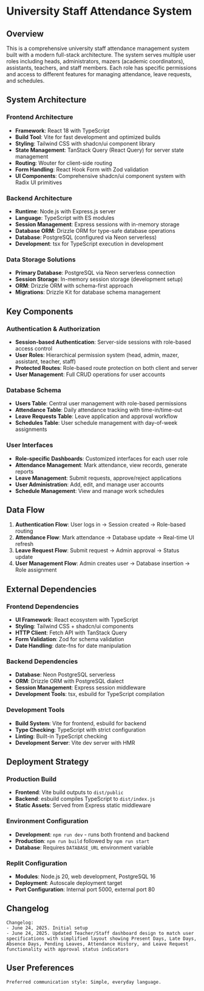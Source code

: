 # University Staff Attendance System

## Overview

This is a comprehensive university staff attendance management system built with a modern full-stack architecture. The system serves multiple user roles including heads, administrators, mazers (academic coordinators), assistants, teachers, and staff members. Each role has specific permissions and access to different features for managing attendance, leave requests, and schedules.

## System Architecture

### Frontend Architecture
- **Framework**: React 18 with TypeScript
- **Build Tool**: Vite for fast development and optimized builds
- **Styling**: Tailwind CSS with shadcn/ui component library
- **State Management**: TanStack Query (React Query) for server state management
- **Routing**: Wouter for client-side routing
- **Form Handling**: React Hook Form with Zod validation
- **UI Components**: Comprehensive shadcn/ui component system with Radix UI primitives

### Backend Architecture
- **Runtime**: Node.js with Express.js server
- **Language**: TypeScript with ES modules
- **Session Management**: Express sessions with in-memory storage
- **Database ORM**: Drizzle ORM for type-safe database operations
- **Database**: PostgreSQL (configured via Neon serverless)
- **Development**: tsx for TypeScript execution in development

### Data Storage Solutions
- **Primary Database**: PostgreSQL via Neon serverless connection
- **Session Storage**: In-memory session storage (development setup)
- **ORM**: Drizzle ORM with schema-first approach
- **Migrations**: Drizzle Kit for database schema management

## Key Components

### Authentication & Authorization
- **Session-based Authentication**: Server-side sessions with role-based access control
- **User Roles**: Hierarchical permission system (head, admin, mazer, assistant, teacher, staff)
- **Protected Routes**: Role-based route protection on both client and server
- **User Management**: Full CRUD operations for user accounts

### Database Schema
- **Users Table**: Central user management with role-based permissions
- **Attendance Table**: Daily attendance tracking with time-in/time-out
- **Leave Requests Table**: Leave application and approval workflow
- **Schedules Table**: User schedule management with day-of-week assignments

### User Interfaces
- **Role-specific Dashboards**: Customized interfaces for each user role
- **Attendance Management**: Mark attendance, view records, generate reports
- **Leave Management**: Submit requests, approve/reject applications
- **User Administration**: Add, edit, and manage user accounts
- **Schedule Management**: View and manage work schedules

## Data Flow

1. **Authentication Flow**: User logs in → Session created → Role-based routing
2. **Attendance Flow**: Mark attendance → Database update → Real-time UI refresh
3. **Leave Request Flow**: Submit request → Admin approval → Status update
4. **User Management Flow**: Admin creates user → Database insertion → Role assignment

## External Dependencies

### Frontend Dependencies
- **UI Framework**: React ecosystem with TypeScript
- **Styling**: Tailwind CSS + shadcn/ui components
- **HTTP Client**: Fetch API with TanStack Query
- **Form Validation**: Zod for schema validation
- **Date Handling**: date-fns for date manipulation

### Backend Dependencies
- **Database**: Neon PostgreSQL serverless
- **ORM**: Drizzle ORM with PostgreSQL dialect
- **Session Management**: Express session middleware
- **Development Tools**: tsx, esbuild for TypeScript compilation

### Development Tools
- **Build System**: Vite for frontend, esbuild for backend
- **Type Checking**: TypeScript with strict configuration
- **Linting**: Built-in TypeScript checking
- **Development Server**: Vite dev server with HMR

## Deployment Strategy

### Production Build
- **Frontend**: Vite build outputs to `dist/public`
- **Backend**: esbuild compiles TypeScript to `dist/index.js`
- **Static Assets**: Served from Express static middleware

### Environment Configuration
- **Development**: `npm run dev` - runs both frontend and backend
- **Production**: `npm run build` followed by `npm run start`
- **Database**: Requires `DATABASE_URL` environment variable

### Replit Configuration
- **Modules**: Node.js 20, web development, PostgreSQL 16
- **Deployment**: Autoscale deployment target
- **Port Configuration**: Internal port 5000, external port 80

## Changelog

```
Changelog:
- June 24, 2025. Initial setup
- June 24, 2025. Updated Teacher/Staff dashboard design to match user specifications with simplified layout showing Present Days, Late Days, Absence Days, Pending Leaves, Attendance History, and Leave Request functionality with approval status indicators
```

## User Preferences

```
Preferred communication style: Simple, everyday language.
```